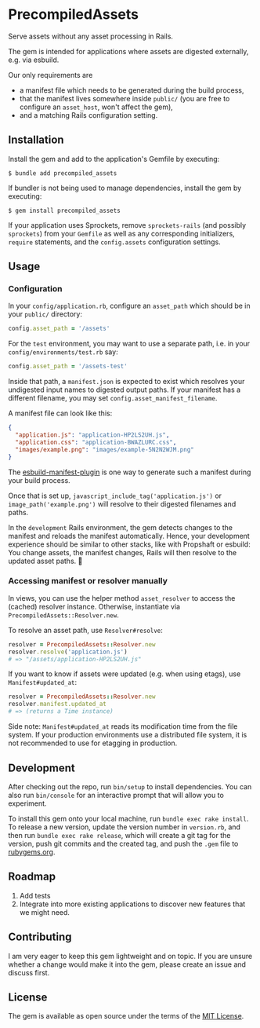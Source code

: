 # PrecompiledAssets

Serve assets without any asset processing in Rails. 

The gem is intended for applications where assets are digested externally, e.g. via esbuild.

Our only requirements are
- a manifest file which needs to be generated during the build process,
- that the manifest lives somewhere inside `public/` (you are free to configure an `asset_host`, won't affect the gem),
- and a matching Rails configuration setting.

## Installation

Install the gem and add to the application's Gemfile by executing:

    $ bundle add precompiled_assets

If bundler is not being used to manage dependencies, install the gem by executing:

    $ gem install precompiled_assets

If your application uses Sprockets, remove `sprockets-rails` (and possibly `sprockets`) from your `Gemfile` as well as any corresponding initializers, `require` statements, and the `config.assets` configuration settings.

## Usage

### Configuration

In your `config/application.rb`, configure an `asset_path` which should be in your `public/` directory:

```ruby
config.asset_path = '/assets'
```

For the `test` environment, you may want to use a separate path, i.e. in your `config/environments/test.rb` say:

```ruby
config.asset_path = '/assets-test'
```

Inside that path, a `manifest.json` is expected to exist which resolves your undigested input names to digested output paths.
If your manifest has a different filename, you may set `config.asset_manifest_filename`.

A manifest file can look like this:

```json
{
  "application.js": "application-HP2LS2UH.js",
  "application.css": "application-BWAZLURC.css",
  "images/example.png": "images/example-5N2N2WJM.png"
}
```

The [esbuild-manifest-plugin](https://www.npmjs.com/package/esbuild-manifest-plugin) is one way to generate such a manifest during your build process.

Once that is set up, `javascript_include_tag('application.js')` or `image_path('example.png')` will resolve to their digested filenames and paths.

In the `development` Rails environment, the gem detects changes to the manifest and reloads the manifest automatically.
Hence, your development experience should be similar to other stacks, like with Propshaft or esbuild: You change assets, the manifest changes, Rails will then resolve to the updated asset paths. 🎉

### Accessing manifest or resolver manually

In views, you can use the helper method `asset_resolver` to access the (cached) resolver instance.
Otherwise, instantiate via `PrecompiledAssets::Resolver.new`.

To resolve an asset path, use `Resolver#resolve`:
```ruby
resolver = PrecompiledAssets::Resolver.new
resolver.resolve('application.js')
# => "/assets/application-HP2LS2UH.js"
```

If you want to know if assets were updated (e.g. when using etags), use `Manifest#updated_at`:
```ruby
resolver = PrecompiledAssets::Resolver.new
resolver.manifest.updated_at
# => (returns a Time instance)
```

Side note: `Manifest#updated_at` reads its modification time from the file system. If your production environments use a distributed file system, it is not recommended to use for etagging in production.


## Development

After checking out the repo, run `bin/setup` to install dependencies. You can also run `bin/console` for an interactive prompt that will allow you to experiment.

To install this gem onto your local machine, run `bundle exec rake install`. To release a new version, update the version number in `version.rb`, and then run `bundle exec rake release`, which will create a git tag for the version, push git commits and the created tag, and push the `.gem` file to [rubygems.org](https://rubygems.org).


## Roadmap

1. Add tests
2. Integrate into more existing applications to discover new features that we might need.


## Contributing

I am very eager to keep this gem lightweight and on topic.
If you are unsure whether a change would make it into the gem, please create an issue and discuss first.


## License

The gem is available as open source under the terms of the [MIT License](https://opensource.org/licenses/MIT).
